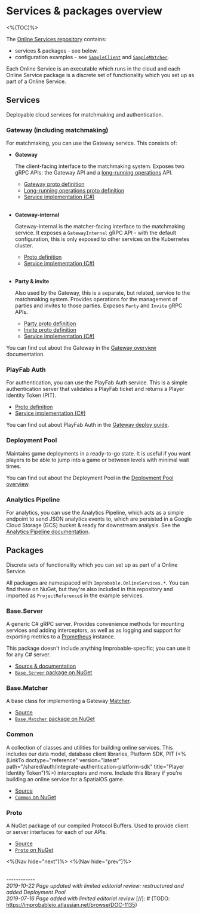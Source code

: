 # Services & packages overview
<%(TOC)%>

The [Online Services repository](http://github.com/spatialos/online-services) contains:

* services & packages - see below.
* configuration examples - see [`SampleClient`](https://github.com/spatialos/online-services/tree/master/services/csharp/SampleClient) and [`SampleMatcher`](https://github.com/spatialos/online-services/tree/master/services/csharp/SampleMatcher).

Each Online Service is an executable which runs in the cloud and each Online Service package is a discrete set of functionality which you set up as part of a Online Service.

## Services

Deployable cloud services for matchmaking and authentication.

### Gateway (including matchmaking)

For matchmaking, you can use the Gateway service. This consists of:

* **Gateway**

    The client-facing interface to the matchmaking system. Exposes two gRPC APIs: the Gateway API and a [long-running operations](https://github.com/googleapis/googleapis/blob/master/google/longrunning/operations.proto) API.

    - [Gateway proto definition](http://github.com/spatialos/online-services/tree/master/services/proto/gateway/gateway.proto)
    - [Long-running operations proto definition](http://github.com/spatialos/online-services/tree/master/services/proto/google/longrunning/operations.proto)
    - [Service implementation (C#)](http://github.com/spatialos/online-services/tree/master/services/csharp/Gateway)
<br><br>
* **Gateway-internal**

    Gateway-internal is the matcher-facing interface to the matchmaking service. It exposes a `GatewayInternal` gRPC API - with the default configuration, this is only exposed to other services on the Kubernetes cluster.

    - [Proto definition](http://github.com/spatialos/online-services/tree/master/services/proto/gateway/gateway_internal.proto)
    - [Service implementation (C#)](http://github.com/spatialos/online-services/tree/master/services/csharp/GatewayInternal)
<br><br>
* **Party & invite**

    Also used by the Gateway, this is a separate, but related, service to the matchmaking system. Provides operations for the management of parties and invites to those parties. Exposes `Party` and `Invite` gRPC APIs.

    - [Party proto definition](http://github.com/spatialos/online-services/tree/master/services/proto/party/party.proto)
    - [Invite proto definition](http://github.com/spatialos/online-services/tree/master/services/proto/party/invite.proto)
    - [Service implementation (C#)](http://github.com/spatialos/online-services/tree/master/services/csharp/Party)

You can find out about the Gateway in the [Gateway overview]({{urlRoot}}/content/services-packages/gateway) documentation.

### PlayFab Auth

For authentication, you can use the PlayFab Auth service. This is a simple authentication server that validates a PlayFab ticket and returns a Player Identity Token (PIT).

- [Proto definition](http://github.com/spatialos/online-services/tree/master/services/proto/auth/playfab.proto)
- [Service implementation (C#)](http://github.com/spatialos/online-services/tree/master/services/csharp/PlayFabAuth)

You can find out about PlayFab Auth in the [Gateway deploy guide]({{urlRoot}}/content/services-packages/gateway/deploy).

### Deployment Pool

Maintains game deployments in a ready-to-go state. It is useful if you want players to be able to jump into a game or between levels with minimal wait times.

You can find out about the Deployment Pool in the [Deployment Pool overview]({{urlRoot}}/content/services-packages/deployment-pool/overview).

### Analytics Pipeline

For analytics, you can use the Analytics Pipeline, which acts as a simple endpoint to send JSON analytics events to, which are persisted in a Google Cloud Storage (GCS) bucket & ready for downstream analysis. See the [Analytics Pipeline documentation]({{urlRoot}}/content/services-packages/analytics-pipeline/overview).

## Packages

Discrete sets of functionality which you can set up as part of a Online Service.

All packages are namespaced with `Improbable.OnlineServices.*`. You can find these on NuGet, but they're also included in this repository and imported as `ProjectReference`s in the example services.

### Base.Server

A generic C# gRPC server. Provides convenience methods for mounting services and adding interceptors, as well as as logging and support for exporting metrics to a [Prometheus](https://prometheus.io/) instance.

This package doesn't include anything Improbable-specific; you can use it for any C# server.

- [Source & documentation](http://github.com/spatialos/online-services/tree/master/services/csharp/Base.Server/)
- [`Base.Server` package on NuGet](https://www.nuget.org/packages/Improbable.OnlineServices.Base.Server)

### Base.Matcher

A base class for implementing a Gateway [Matcher]({{urlRoot}}/content/services-packages/gateway.md#matchers).

- [Source](http://github.com/spatialos/online-services/tree/master/services/csharp/Base.Matcher/)
- [`Base.Matcher` package on NuGet](https://www.nuget.org/packages/Improbable.OnlineServices.Base.Matcher)

### Common

A collection of classes and utilities for building online services. This includes our data model, database client libraries, Platform SDK, PIT (<%(LinkTo doctype="reference" version="latest" path="/shared/auth/integrate-authentication-platform-sdk" title="Player Identity Token")%>) interceptors and more. Include this library if you're building an online service for a SpatialOS game.

- [Source](http://github.com/spatialos/online-services/tree/master/services/csharp/Common)
- [`Common` on NuGet](https://www.nuget.org/packages/Improbable.OnlineServices.Common)

### Proto

A NuGet package of our compiled Protocol Buffers. Used to provide client or server interfaces for each of our APIs.

- [Source](http://github.com/spatialos/online-services/tree/master/services/csharp/Proto)
- [`Proto` on NuGet](https://www.nuget.org/packages/Improbable.OnlineServices.Proto)

<%(Nav hide="next")%>
<%(Nav hide="prev")%>

<br/>------------<br/>
_2019-10-22 Page updated with limited editorial review: restructured and added Deployment Pool_<br>
_2019-07-16 Page added with limited editorial review_
[//]: # (TODO: https://improbableio.atlassian.net/browse/DOC-1135)
